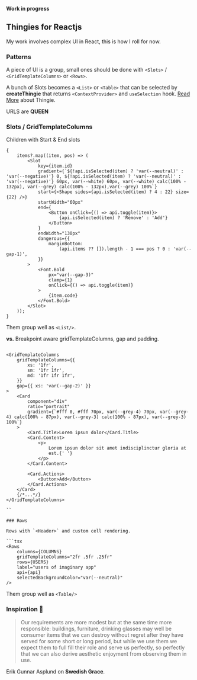 **Work in progress**

## Thingies for Reactjs

My work involves complex UI in React, this is how I roll for now.

### Patterns

A piece of UI is a group, small ones should be done with `<Slots>` / `<GridTemplateColumns>` or `<Rows>`.

A bunch of Slots becomes a `<List>` or `<Table>` that can be selected by **createThingie** that returns `<ContextProvider>` and `useSelection` hook. [Read More](/src/Thingie/Readme.md) about Thingie.

URLS are **QUEEN**

### Slots / GridTemplateColumns

Children with Start & End slots

```tsx
{
    items?.map((item, pos) => (
        <Slot
            key={item.id}
            gradient={`${!api.isSelected(item) ? 'var(--neutral)' : 'var(--negative)'} 0, ${!api.isSelected(item) ? 'var(--neutral)' : 'var(--negative)'} 60px, var(--white) 60px, var(--white) calc(100% - 132px), var(--grey) calc(100% - 132px),var(--grey) 100%`}
            start={<Shape sides={api.isSelected(item) ? 4 : 22} size={22} />}
            startWidth="60px"
            end={
                <Button onClick={() => api.toggle(item)}>
                    {api.isSelected(item) ? 'Remove' : 'Add'}
                </Button>
            }
            endWidth="130px"
            dangerous={{
                marginBottom:
                    (api.items ?? []).length - 1 === pos ? 0 : 'var(--gap-1)',
            }}
        >
            <Font.Bold
                px="var(--gap-3)"
                clamp={1}
                onClick={() => api.toggle(item)}
            >
                {item.code}
            </Font.Bold>
        </Slot>
    ));
}
```

Them group well as `<List/>`.

**vs.** Breakpoint aware gridTemplateColumns, gap and padding.

````tsx

<GridTemplateColumns
    gridTemplateColumns={{
        xs: '1fr',
        sm: '1fr 1fr',
        md: '1fr 1fr 1fr',
    }}
    gap={{ xs: 'var(--gap-2)' }}
>
    <Card
        component="div"
        ratio="portrait"
        gradient={`#fff 0, #fff 70px, var(--grey-4) 70px, var(--grey-4) calc(100% - 87px), var(--grey-3) calc(100% - 87px), var(--grey-3) 100%`}
    >
        <Card.Title>Lorem ipsun dolor</Card.Title>
        <Card.Content>
            <p>
                Lorem ipsun dolor sit amet indisciplinctur gloria at
                est.{' '}
            </p>
        </Card.Content>

        <Card.Actions>
            <Button>Add</Button>
        </Card.Actions>
    </Card>
    {/*...*/}
</GridTemplateColumns>

``

### Rows

Rows with `<Header>` and custom cell rendering.

```tsx
<Rows
    columns={COLUMNS}
    gridTemplateColumns="2fr .5fr .25fr"
    rows={USERS}
    label="users of imaginary app"
    api={api}
    selectedBackgroundColor="var(--neutral)"
/>
````

Them group well as `<Table/>`

### Inspiration 💐

> Our requirements are more modest but at the same time more responsible:
> buildings, furniture, drinking glasses may well be consumer items that
> we can destroy without regret after they have served for some short or
> long period, but while we use them we expect them to full fill their role and serve us perfectly, so perfectly that we can also derive aesthetic
> enjoyment from observing them in use.

Erik Gunnar Asplund on **Swedish Grace**.
